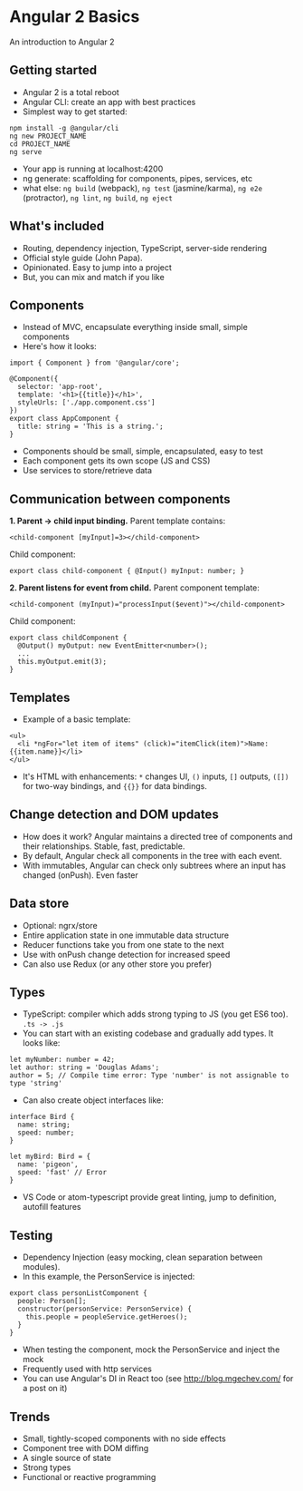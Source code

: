 # Angular 2 Basics
An introduction to Angular 2

## Getting started
- Angular 2 is a total reboot
- Angular CLI: create an app with best practices
- Simplest way to get started:

```
npm install -g @angular/cli
ng new PROJECT_NAME
cd PROJECT_NAME
ng serve
```

- Your app is running at localhost:4200
- ng generate: scaffolding for components, pipes, services, etc
- what else: `ng build` (webpack), `ng test` (jasmine/karma), `ng e2e` (protractor), `ng lint`, `ng build`, `ng eject`

## What's included
- Routing, dependency injection, TypeScript, server-side rendering
- Official style guide (John Papa).
- Opinionated. Easy to jump into a project
- But, you can mix and match if you like

## Components
- Instead of MVC, encapsulate everything inside small, simple components
- Here's how it looks:

```
import { Component } from '@angular/core';

@Component({
  selector: 'app-root',
  template: '<h1>{{title}}</h1>',
  styleUrls: ['./app.component.css']
})
export class AppComponent {
  title: string = 'This is a string.';
}
```

- Components should be small, simple, encapsulated, easy to test
- Each component gets its own scope (JS and CSS)
- Use services to store/retrieve data

## Communication between components
**1. Parent -> child input binding.** Parent template contains:

```
<child-component [myInput]=3></child-component>
```

Child component:

```
export class child-component { @Input() myInput: number; }
```

**2. Parent listens for event from child.** Parent component template:

```
<child-component (myInput)="processInput($event)"></child-component>
```

Child component:

```
export class childComponent {
  @Output() myOutput: new EventEmitter<number>();
  ...
  this.myOutput.emit(3);
}
```

## Templates
- Example of a basic template:

```
<ul>
  <li *ngFor="let item of items" (click)="itemClick(item)">Name: {{item.name}}</li>
</ul>
```
- It's HTML with enhancements: `*` changes UI, `()` inputs, `[]` outputs, `([])` for two-way bindings, and `{{}}` for data bindings.

## Change detection and DOM updates
- How does it work? Angular maintains a directed tree of components and their relationships. Stable, fast, predictable.
- By default, Angular check all components in the tree with each event.
- With immutables, Angular can check only subtrees where an input has changed (onPush). Even faster

## Data store
- Optional: ngrx/store
- Entire application state in one immutable data structure
- Reducer functions take you from one state to the next
- Use with onPush change detection for increased speed
- Can also use Redux (or any other store you prefer)

## Types
- TypeScript: compiler which adds strong typing to JS (you get ES6 too). `.ts -> .js`
- You can start with an existing codebase and gradually add types. It looks like:

```
let myNumber: number = 42;
let author: string = 'Douglas Adams';
author = 5; // Compile time error: Type 'number' is not assignable to type 'string'
```

- Can also create object interfaces like:

```
interface Bird {
  name: string;
  speed: number;
}

let myBird: Bird = {
  name: 'pigeon',
  speed: 'fast' // Error
}
```

- VS Code or atom-typescript provide great linting, jump to definition, autofill features

## Testing
- Dependency Injection (easy mocking, clean separation between modules).
- In this example, the PersonService is injected:

```
export class personListComponent {
  people: Person[];
  constructor(personService: PersonService) {
    this.people = peopleService.getHeroes();
  }
}
```

- When testing the component, mock the PersonService and inject the mock
- Frequently used with http services
-  You can use Angular's DI in React too (see http://blog.mgechev.com/ for a post on it)

## Trends
- Small, tightly-scoped components with no side effects
- Component tree with DOM diffing
- A single source of state
- Strong types
- Functional or reactive programming
